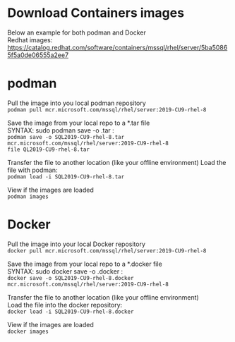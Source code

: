 # Download Containers images
Below an example for both podman and Docker\
Redhat images: https://catalog.redhat.com/software/containers/mssql/rhel/server/5ba50865f5a0de06555a2ee7

# podman
Pull the image into you local podman repository\
`podman pull mcr.microsoft.com/mssql/rhel/server:2019-CU9-rhel-8`

Save the image from your local repo to a *.tar file\
SYNTAX: sudo podman save -o <image-name>.tar <REPOSITORY>:<TAG>\
`podman save -o SQL2019-CU9-rhel-8.tar mcr.microsoft.com/mssql/rhel/server:2019-CU9-rhel-8` \
`file QL2019-CU9-rhel-8.tar`

Transfer the file to another location (like your offline environment)
Load the file with podman:\
`podman load -i SQL2019-CU9-rhel-8.tar`

View if the images are loaded\
`podman images`

# Docker
Pull the image into your local Docker repository\
`docker pull mcr.microsoft.com/mssql/rhel/server:2019-CU9-rhel-8`

Save the image from your local repo to a *.docker file\
SYNTAX: sudo docker save -o <image-name>.docker <REPOSITORY>:<TAG>\
`docker save -o SQL2019-CU9-rhel-8.docker mcr.microsoft.com/mssql/rhel/server:2019-CU9-rhel-8`

Transfer the file to another location (like your offline environment)\
Load the file into the docker repository:\
`docker load -i SQL2019-CU9-rhel-8.docker`

View if the images are loaded\
`docker images`
